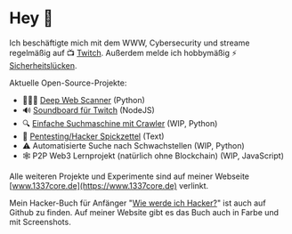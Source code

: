 # Hey 👋

Ich beschäftigte mich mit dem WWW, Cybersecurity und streame regelmäßig 
auf 📺  [Twitch](https://www.twitch.tv/leetcore).
Außerdem melde ich hobbymäßig ⚡️ [Sicherheitslücken](https://www.1337core.de/hacks.htm).

Aktuelle Open-Source-Projekte:
* 🕵🏻‍♂️ [Deep Web Scanner](https://github.com/Leetcore/deepweb) (Python)
* 🔊 [Soundboard für Twitch](https://github.com/Leetcore/twitch-soundboard) (NodeJS)
* 🔍 [Einfache Suchmaschine mit Crawler](https://github.com/Leetcore/go-fiffy) (WIP, Python)
* 📃 [Pentesting/Hacker Spickzettel](https://github.com/Leetcore/1337-observer) (Text)
* ⚠️ Automatisierte Suche nach Schwachstellen (WIP, Python)
* 🕸 P2P Web3 Lernprojekt (natürlich ohne Blockchain) (WIP, JavaScript)

Alle weiteren Projekte und Experimente sind auf meiner Webseite 
[www.1337core.de](https://www.1337core.de) verlinkt.

Mein Hacker-Buch für Anfänger 
"[Wie werde ich Hacker?](https://github.com/Leetcore/wie-werde-ich-hacker)" 
ist auch auf Github zu finden. Auf meiner Website gibt es das Buch auch in 
Farbe und mit Screenshots.
